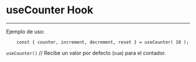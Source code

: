 # useCounter Hook
***

Ejemplo de uso:
```
    const { counter, increment, decrement, reset } = useCounter( 10 );
```

`useCounter()` // Recibe un valor por defecto (`num`) para el contador.
